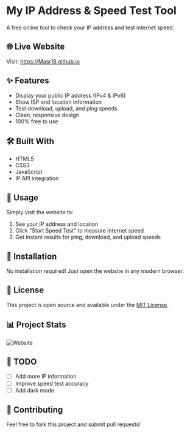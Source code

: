 # My IP Address & Speed Test Tool

A free online tool to check your IP address and test internet speed.

## 🌐 Live Website
Visit: https://Masr18.github.io

## ✨ Features
- Display your public IP address (IPv4 & IPv6)
- Show ISP and location information
- Test download, upload, and ping speeds
- Clean, responsive design
- 100% free to use

## 🛠️ Built With
- HTML5
- CSS3
- JavaScript
- IP API integration

## 📱 Usage
Simply visit the website to:
1. See your IP address and location
2. Click "Start Speed Test" to measure internet speed
3. Get instant results for ping, download, and upload speeds

## 🔧 Installation
No installation required! Just open the website in any modern browser.

## 📄 License
This project is open source and available under the [MIT License](LICENSE).
## 📊 Project Stats
![Website](https://img.shields.io/website/https/yourusername.github.io)

## 🎯 TODO
- [ ] Add more IP information
- [ ] Improve speed test accuracy
- [ ] Add dark mode

## 🤝 Contributing
Feel free to fork this project and submit pull requests!
